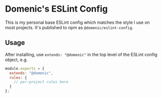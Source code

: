 # Domenic's ESLint Config

This is my personal base ESLint config which matches the style I use on most projects. It's published to npm as `@domenic/eslint-config`.

## Usage

After installing, use `extends: "@domenic"` in the top level of the ESLint config object, e.g.

```js
module.exports = {
  extends: "@domenic",
  rules: {
    // per-project rules here
  }
};
```

